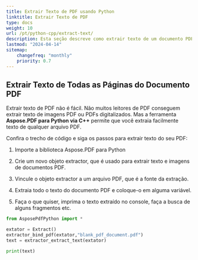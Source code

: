 ```yaml
---
title: Extrair Texto de PDF usando Python
linktitle: Extrair Texto de PDF
type: docs
weight: 10
url: /pt/python-cpp/extract-text/
description: Esta seção descreve como extrair texto de um documento PDF usando a biblioteca Python.
lastmod: "2024-04-14"
sitemap:
    changefreq: "monthly"
    priority: 0.7
---
```


## Extrair Texto de Todas as Páginas do Documento PDF

Extrair texto de PDF não é fácil. Não muitos leitores de PDF conseguem extrair texto de imagens PDF ou PDFs digitalizados. Mas a ferramenta **Aspose.PDF para Python via C++** permite que você extraia facilmente texto de qualquer arquivo PDF.

Confira o trecho de código e siga os passos para extrair texto do seu PDF:

1. Importe a biblioteca Aspose.PDF para Python
1. Crie um novo objeto extractor, que é usado para extrair texto e imagens de documentos PDF.
1. Vincule o objeto extractor a um arquivo PDF, que é a fonte da extração.
1. Extraia todo o texto do documento PDF e coloque-o em alguma variável.

1. Faça o que quiser, imprima o texto extraído no console, faça a busca de alguns fragmentos etc.

```python
from AsposePdfPython import *

extator = Extract()
extractor_bind_pdf(extator,"blank_pdf_document.pdf")
text = extractor_extract_text(extator)

print(text)
```